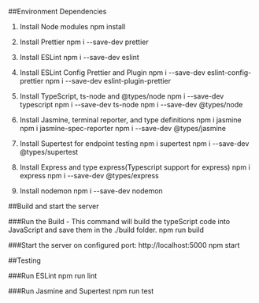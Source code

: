 ##Environment Dependencies

1. Install Node modules
npm install

2. Install Prettier
npm i --save-dev prettier

3. Install ESLint
npm i --save-dev eslint

3. Install ESLint Config Prettier and Plugin
npm i --save-dev eslint-config-prettier
npm i --save-dev eslint-plugin-prettier

4. Install TypeScript, ts-node and @types/node
npm i --save-dev typescript
npm i --save-dev ts-node 
npm i --save-dev @types/node

5. Install Jasmine, terminal reporter, and type definitions
npm i jasmine 
npm i jasmine-spec-reporter
npm i --save-dev @types/jasmine

6. Install Supertest for endpoint testing
npm i supertest
npm i --save-dev @types/supertest

7. Install Express and type express(Typescript support for express)
npm i express
npm i --save-dev @types/express

8. Install nodemon
npm i --save-dev nodemon


##Build and start the server

###Run the Build - This command will build the typeScript code into JavaScript and save them in the ./build folder.
npm run build

###Start the server on configured port: http://localhost:5000
npm start

##Testing

###Run ESLint
npm run lint

###Run Jasmine and Supertest
npm run test
